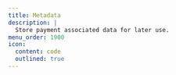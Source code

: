 ```yaml
---
title: Metadata
description: |
  Store payment associated data for later use.
menu_order: 1900
icon:
  content: code
  outlined: true
---
```

